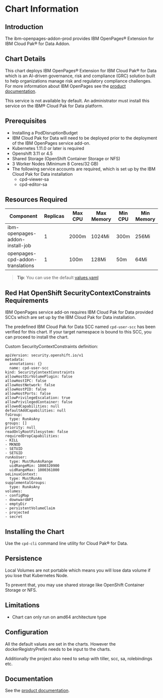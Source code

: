 # Chart Information

## Introduction

The ibm-openpages-addon-prod provides IBM OpenPages® Extension for IBM Cloud Pak® for Data Addon.

## Chart Details

This chart deploys IBM OpenPages® Extension for IBM Cloud Pak® for Data which is an AI-driven governance, risk and compliance (GRC) solution built to help organizations manage risk and regulatory compliance challenges. For more information about IBM OpenPages see the [product documentation](https://www.ibm.com/support/knowledgecenter/SSFUEU).

This service is not available by default. An administrator must install this service on the IBM® Cloud Pak for Data platform.

## Prerequisites
- Installing a PodDisruptionBudget
- IBM Cloud Pak for Data will need to be deployed prior to the deployment of the IBM OpenPages service add-on.
- Kubernetes 1.11.0 or later is required
- Openshift 3.11 or 4.5
- Shared Storage (OpenShift Container Storage or NFS)
- 3 Worker Nodes (Minimum 8 Cores/32 GB)
- The following service accounts are required, which is set up by the IBM Cloud Pak for Data installation
   - cpd-viewer-sa
   - cpd-editor-sa

## Resources Required

| Component                        | Replicas 	| Max CPU | Max Memory 	| Min CPU | Min Memory 	|
|--------------------------------- |----------	|---------|-------------|---------|-------------|
| ibm-openpages-addon-install-job  | 1        	| 2000m   | 1024Mi 	    | 300m    | 256Mi	    |
| openpages-cpd-addon-translations | 1        	|  100m   |  128Mi 	    |  50m    |  64Mi	    |

> **Tip**: You can use the default [values.yaml](values.yaml)


## Red Hat OpenShift SecurityContextConstraints Requirements


IBM OpenPages service add-on requires IBM Cloud Pak for Data provided SCCs which are set up by the IBM Cloud Pak for Data installation.

The predefined IBM Cloud Pak for Data SCC named `cpd-user-scc` has been verified for this chart. If your target namespace is bound to this SCC, you can proceed to install the chart.

Custom SecurityContextConstraints definition:
```
apiVersion: security.openshift.io/v1
metadata:
  annotations: {}
  name: cpd-user-scc
kind: SecurityContextConstraints
allowHostDirVolumePlugin: false
allowHostIPC: false
allowHostNetwork: false
allowHostPID: false
allowHostPorts: false
allowPrivilegeEscalation: true
allowPrivilegedContainer: false
allowedCapabilities: null
defaultAddCapabilities: null
fsGroup:
  type: RunAsAny
groups: []
priority: null
readOnlyRootFilesystem: false
requiredDropCapabilities:
- KILL
- MKNOD
- SETUID
- SETGID
runAsUser:
  type: MustRunAsRange
  uidRangeMin: 1000320900
  uidRangeMax: 1000361000
seLinuxContext:
  type: MustRunAs
supplementalGroups:
  type: RunAsAny
volumes:
- configMap
- downwardAPI
- emptyDir
- persistentVolumeClaim
- projected
- secret
```

## Installing the Chart

Use the `cpd-cli` command line utility for Cloud Pak® for Data.

## Persistence

Local Volumes are not portable which means you will lose data volume if you lose that Kubernetes Node.

To prevent that, you may use shared storage like OpenShift Container Storage or NFS.

## Limitations
- Chart can only run on amd64 architecture type

## Configuration

All the default values are set in the charts. However the dockerRegistryPrefix needs to be input to the charts.

Additionally the project also need to setup with tiller, scc, sa, rolebindings etc.

## Documentation

See the [product documentation](https://www.ibm.com/support/knowledgecenter/SSFUEU).
